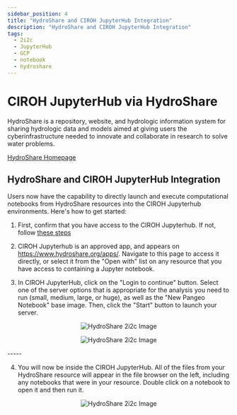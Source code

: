 ```yaml
---
sidebar_position: 4
title: "HydroShare and CIROH JupyterHub Integration"
description: "HydroShare and CIROH JupyterHub Integration"
tags:
  - 2i2c
  - JupyterHub
  - GCP
  - notebook
  - hydroshare
---
```


# CIROH JupyterHub via HydroShare

HydroShare is a repository, website, and hydrologic information system for sharing hydrologic data and models aimed at giving users the cyberinfrastructure needed to innovate and collaborate in research to solve water problems.

<a class="button button--active button--primary" href="https://www.hydroshare.org">HydroShare Homepage</a>

## HydroShare and CIROH JupyterHub Integration

Users now have the capability to directly launch and execute computational notebooks from HydroShare resources into the CIROH Jupyterhub environments. Here's how to get started:

1. First, confirm that you have access to the CIROH Jupyterhub. If not, follow [these steps](/docs/services/access#accessing-ciroh-jupyterhub)

2. CIROH Jupyterhub is an approved app, and appears on https://www.hydroshare.org/apps/. Navigate to this page to access it directly, or select it from the "Open with" list on any resource that you have access to containing a Jupyter notebook. 

3. In CIROH JupyterHub, click on the "Login to continue" button. Select one of the server options that is appropriate for the analysis you need to run (small, medium, large, or huge), as well as the "New Pangeo Notebook" base image. Then, click the "Start" button to launch your server.

<p align="center">
<img src="/img/hydroshare.png" alt="HydroShare 2i2c Image" style={{'width':'80%', 'height':'50%'}}/>
</p>

<p align="center">
<img src="/img/hydroshare-1.png" alt="HydroShare 2i2c Image" style={{'width':'80%', 'height':'50%'}}/>
</p>
-----

4. You will now be inside the CIROH JupyterHub. All of the files from your HydroShare resource will appear in the file browser on the left, including any notebooks that were in your resource. Double click on a notebook to open it and then run it.

<p align="center">
<img src="/img/hydroshare-2.png" alt="HydroShare 2i2c Image" style={{'width':'80%', 'height':'50%'}}/>
</p>